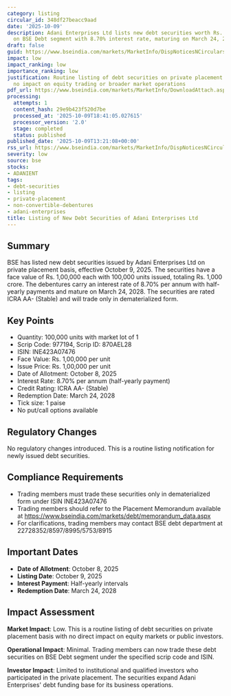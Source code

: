 ```yaml
---
category: listing
circular_id: 348df27beacc9aad
date: '2025-10-09'
description: Adani Enterprises Ltd lists new debt securities worth Rs. 1,000 crore
  on BSE Debt segment with 8.70% interest rate, maturing on March 24, 2028.
draft: false
guid: https://www.bseindia.com/markets/MarketInfo/DispNoticesNCirculars.aspx?Noticeid={EEA7643A-3E1E-40E9-8E2A-DF19D2AFF060}&noticeno=20251009-51&dt=10/09/2025&icount=51&totcount=72&flag=0
impact: low
impact_ranking: low
importance_ranking: low
justification: Routine listing of debt securities on private placement basis with
  no impact on equity trading or broader market operations
pdf_url: https://www.bseindia.com/markets/MarketInfo/DownloadAttach.aspx?id=20251009-51&attachedId=
processing:
  attempts: 1
  content_hash: 29e9b423f520d7be
  processed_at: '2025-10-09T18:41:05.027615'
  processor_version: '2.0'
  stage: completed
  status: published
published_date: '2025-10-09T13:21:08+00:00'
rss_url: https://www.bseindia.com/markets/MarketInfo/DispNoticesNCirculars.aspx?Noticeid={EEA7643A-3E1E-40E9-8E2A-DF19D2AFF060}&noticeno=20251009-51&dt=10/09/2025&icount=51&totcount=72&flag=0
severity: low
source: bse
stocks:
- ADANIENT
tags:
- debt-securities
- listing
- private-placement
- non-convertible-debentures
- adani-enterprises
title: Listing of New Debt Securities of Adani Enterprises Ltd
---
```


## Summary

BSE has listed new debt securities issued by Adani Enterprises Ltd on private placement basis, effective October 9, 2025. The securities have a face value of Rs. 1,00,000 each with 100,000 units issued, totaling Rs. 1,000 crore. The debentures carry an interest rate of 8.70% per annum with half-yearly payments and mature on March 24, 2028. The securities are rated ICRA AA- (Stable) and will trade only in dematerialized form.

## Key Points

- Quantity: 100,000 units with market lot of 1
- Scrip Code: 977194, Scrip ID: 870AEL28
- ISIN: INE423A07476
- Face Value: Rs. 1,00,000 per unit
- Issue Price: Rs. 1,00,000 per unit
- Date of Allotment: October 8, 2025
- Interest Rate: 8.70% per annum (half-yearly payment)
- Credit Rating: ICRA AA- (Stable)
- Redemption Date: March 24, 2028
- Tick size: 1 paise
- No put/call options available

## Regulatory Changes

No regulatory changes introduced. This is a routine listing notification for newly issued debt securities.

## Compliance Requirements

- Trading members must trade these securities only in dematerialized form under ISIN INE423A07476
- Trading members should refer to the Placement Memorandum available at https://www.bseindia.com/markets/debt/memorandum_data.aspx
- For clarifications, trading members may contact BSE debt department at 22728352/8597/8995/5753/8915

## Important Dates

- **Date of Allotment**: October 8, 2025
- **Listing Date**: October 9, 2025
- **Interest Payment**: Half-yearly intervals
- **Redemption Date**: March 24, 2028

## Impact Assessment

**Market Impact**: Low. This is a routine listing of debt securities on private placement basis with no direct impact on equity markets or public investors.

**Operational Impact**: Minimal. Trading members can now trade these debt securities on BSE Debt segment under the specified scrip code and ISIN.

**Investor Impact**: Limited to institutional and qualified investors who participated in the private placement. The securities expand Adani Enterprises' debt funding base for its business operations.